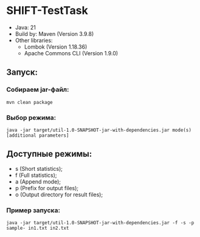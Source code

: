# SHIFT-TestTask

* Java: 21
* Build by: Maven (Version 3.9.8)
* Other libraries:
  - Lombok (Version 1.18.36)
  - Apache Commons CLI (Version 1.9.0)

## Запуск:

### Собираем jar-файл:
    mvn clean package

### Выбор режима:
    java -jar target/util-1.0-SNAPSHOT-jar-with-dependencies.jar mode(s) [additional parameters] 

## Доступные режимы:
- s (Short statistics);
- f (Full statistics);
- a (Append mode);
- p (Prefix for output files);
- o (Output directory for result files);

### Пример запуска:
    java -jar target/util-1.0-SNAPSHOT-jar-with-dependencies.jar -f -s -p sample- in1.txt in2.txt



